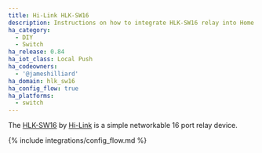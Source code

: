 ```yaml
---
title: Hi-Link HLK-SW16
description: Instructions on how to integrate HLK-SW16 relay into Home Assistant.
ha_category:
  - DIY
  - Switch
ha_release: 0.84
ha_iot_class: Local Push
ha_codeowners:
  - '@jameshilliard'
ha_domain: hlk_sw16
ha_config_flow: true
ha_platforms:
  - switch
---
```


The [HLK-SW16](http://www.hlktech.net/product_detail.php?ProId=48) by [Hi-Link](http://www.hlktech.net/) is a simple networkable 16 port relay device.

{% include integrations/config_flow.md %}
